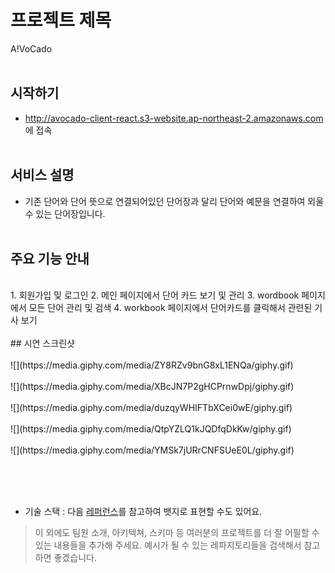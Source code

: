 # 프로젝트 제목
  A!VoCado
<br /> <br />
## 시작하기
  - http://avocado-client-react.s3-website.ap-northeast-2.amazonaws.com 에 접속
<br /> <br />
## 서비스 설명
  - 기존 단어와 단어 뜻으로 연결되어있던 단어장과 달리 단어와 예문을 연결하여 외울 수 있는 단어장입니다.
<br /><br />
## 주요 기능 안내
<br />
  1. 회원가입 및 로그인
  2. 메인 페이지에서 단어 카드 보기 및 관리
  3. wordbook 페이지에서 모든 단어 관리 및 검색
  4. workbook 페이지에서 단어카드를 클릭해서 관련된 기사 보기
<br /> <br />
## 시연 스크린샷
<br /> <br />
![](https://media.giphy.com/media/ZY8RZv9bnG8xL1ENQa/giphy.gif) <br /> <br />
![](https://media.giphy.com/media/XBcJN7P2gHCPrnwDpj/giphy.gif) <br /> <br />
![](https://media.giphy.com/media/duzqyWHIFTbXCei0wE/giphy.gif) <br /> <br />
![](https://media.giphy.com/media/QtpYZLQ1kJQDfqDkKw/giphy.gif) <br /> <br />
![](https://media.giphy.com/media/YMSk7jURrCNFSUeE0L/giphy.gif) <br /> <br />

<br /> <br />
- 기술 스택 : 다음 [레퍼런스](https://velog.io/@loakick/Shield-IO-%EC%82%AC%EC%9A%A9%EB%B2%95-iojyndy4pi)를 참고하여 뱃지로 표현할 수도 있어요.

> 이 외에도 팀원 소개, 아키텍쳐, 스키마 등 여러분의 프로젝트를 더 잘 어필할 수 있는 내용들을 추가해 주세요. 
> 예시가 될 수 있는 레파지토리들을 검색해서 참고하면 좋겠습니다. 

<br/>
<br/>

